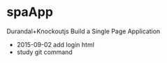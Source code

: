 # spaApp
Durandal+Knockoutjs Build a Single Page Application

* 2015-09-02 add login html
* study git command
